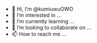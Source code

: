 - 👋 Hi, I’m @kumiuwuOWO
- 👀 I’m interested in ...
- 🌱 I’m currently learning ...
- 💞️ I’m looking to collaborate on ...
- 📫 How to reach me ...

<!---
kumiuwuOWO/kumiuwuOWO is a ✨ special ✨ repository because its `README.md` (this file) appears on your GitHub profile.
You can click the Preview link to take a look at your changes.
--->
